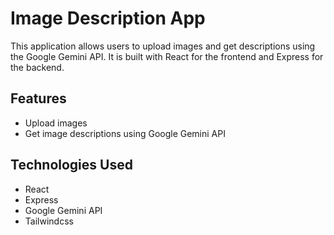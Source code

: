 # Image Description App

This application allows users to upload images and get descriptions using the Google Gemini API. It is built with React for the frontend and Express for the backend.

## Features

- Upload images
- Get image descriptions using Google Gemini API

## Technologies Used

- React
- Express
- Google Gemini API
- Tailwindcss
